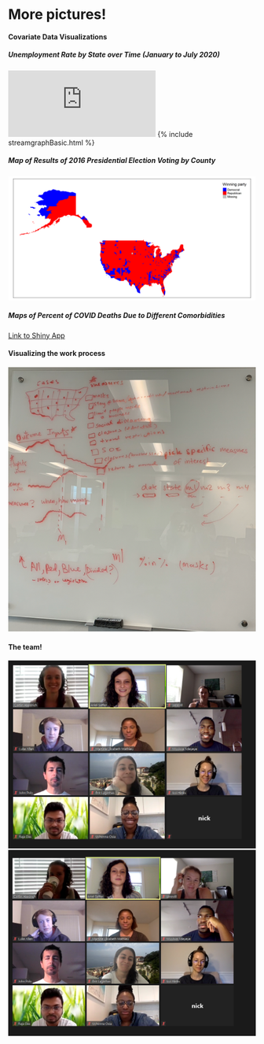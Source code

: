 # More pictures!

#### Covariate Data Visualizations

##### Unemployment Rate by State over Time (January to July 2020)
<iframe src="https://github.com/osiau/GIS713DataChallenge/gh-pages/includes/streamgraphBasic.html" height="135" frameBorder="0"></iframe>
{% include streamgraphBasic.html %}

##### Map of Results of 2016 Presidential Election Voting by County
<img src="images/Votes_county.png" alt="hi" class="inline"/>

##### Maps of Percent of COVID Deaths Due to Different Comorbidities
[Link to Shiny App](https://lrallen3.shinyapps.io/comorbidity_app)

#### Visualizing the work process
<img src="images/whiteboard.png" alt="hi" class="inline"/>

#### The team!

<img src="images/group1.PNG" alt="hi" class="inline"/>
<img src="images/group2.PNG" alt="hi" class="inline"/>
